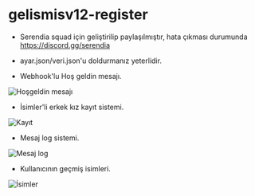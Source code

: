 # gelismisv12-register

- Serendia squad için geliştirilip paylaşılmıştır, hata çıkması durumunda https://discord.gg/serendia
- ayar.json/veri.json'u doldurmanız yeterlidir.

- Webhook'lu Hoş geldin mesajı.
<p align="left"> <img src="https://cdn.discordapp.com/attachments/824364112187621386/824990534963298304/reg4.PNG" alt="Hoşgeldin mesajı" /> </p>

- İsimler'li erkek kız kayıt sistemi.

<p align="left"> <img src="https://cdn.discordapp.com/attachments/824364112187621386/824989794257469481/reg2.PNG" alt="Kayıt" /> </p>

- Mesaj log sistemi.

<p align="left"> <img src="https://cdn.discordapp.com/attachments/824364112187621386/824989995030020146/reg7.PNG" alt="Mesaj log" /> </p>

- Kullanıcının geçmiş isimleri.

<p align="left"> <img src="https://cdn.discordapp.com/attachments/824364112187621386/824989778746408980/reg1.PNG" alt="İsimler" /> </p>

